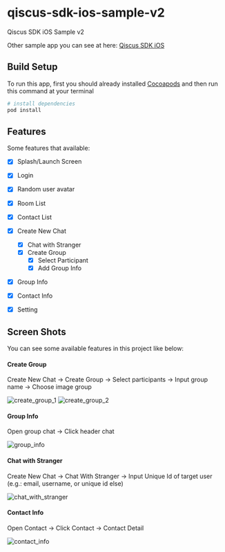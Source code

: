# qiscus-sdk-ios-sample-v2

Qiscus SDK iOS Sample v2

Other sample app you can see at here: [Qiscus SDK iOS](https://github.com/qiscus/qiscus-sdk-ios-sample) 

## Build Setup
To run this app, first you should already installed [Cocoapods](http://cocoadocs.org) and then run this command at your terminal
``` bash
# install dependencies
pod install

```

## Features
Some features that available:
- [x] Splash/Launch Screen
- [x] Login
- [x] Random user avatar
- [x] Room List
- [x] Contact List
- [x] Create New Chat
  - [x] Chat with Stranger
  - [x] Create Group
    - [x] Select Participant
    - [x] Add Group Info
- [x] Group Info
- [x] Contact Info
- [x] Setting


## Screen Shots
You can see some available features in this project like below:

#### Create Group
Create New Chat → Create Group → Select participants → Input group name → Choose image group

![create_group_1](http://res.cloudinary.com/rohmadst/image/upload/v1511711195/ios-sample-app/chat-sdk/create-group-part-1.gif)
![create_group_2](http://res.cloudinary.com/rohmadst/image/upload/v1511711237/ios-sample-app/chat-sdk/create-group-part-2.gif)


#### Group Info
Open group chat → Click header chat

![group_info](http://res.cloudinary.com/rohmadst/image/upload/q_43/v1511709883/ios-sample-app/chat-sdk/group-info.gif)


#### Chat with Stranger
Create New Chat → Chat With Stranger → Input Unique Id of target user (e.g.: email, username, or unique id else)

![chat_with_stranger](http://res.cloudinary.com/rohmadst/image/upload/v1511711193/ios-sample-app/chat-sdk/chat-with-stranger.gif)


#### Contact Info
Open Contact → Click Contact → Contact Detail

![contact_info](http://res.cloudinary.com/rohmadst/image/upload/v1511709877/ios-sample-app/chat-sdk/contact-info.gif)
